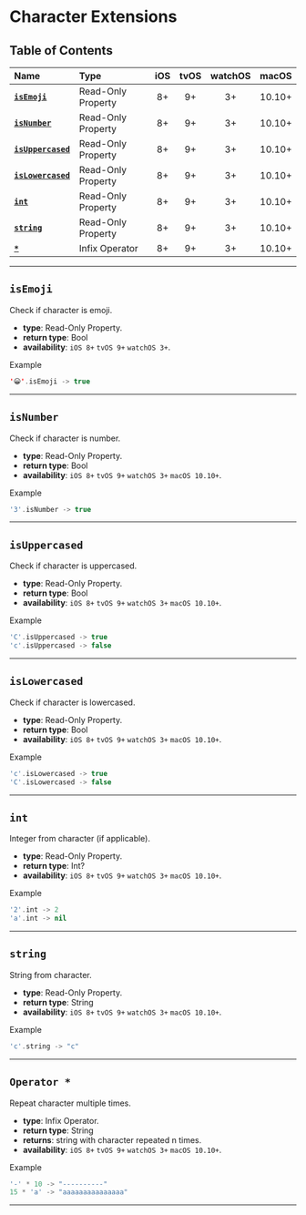 # Character Extensions


## Table of Contents

| Name | Type | iOS | tvOS | watchOS | macOS |
|:--- | :--- | :---: | :---: | :---: | :---: |
| [**`isEmoji`**](#isemoji) | Read-Only Property | 8+ | 9+ | 3+ |  10.10+ |
| [**`isNumber`**](#isnumber) | Read-Only Property | 8+ | 9+ | 3+ | 10.10+ |
| [**`isUppercased`**](#isuppercased) | Read-Only Property | 8+ | 9+ | 3+ | 10.10+ |
| [**`isLowercased`**](#islowercased) | Read-Only Property | 8+ | 9+ | 3+ | 10.10+ |
| [**`int`**](#int) | Read-Only Property | 8+ | 9+ | 3+ | 10.10+ |
| [**`string`**](#string) | Read-Only Property | 8+ | 9+ | 3+ | 10.10+ |
| [**`*`**](#operator-) | Infix Operator | 8+ | 9+ | 3+ | 10.10+ |


---


## `isEmoji`
Check if character is emoji.

 - **type**: Read-Only Property.
 - **return type**: Bool
 - **availability**: `iOS 8+` `tvOS 9+` `watchOS 3+`.

Example

```swift
'😀'.isEmoji -> true
```


---


## `isNumber`
Check if character is number.

 - **type**: Read-Only Property.
 - **return type**: Bool
 - **availability**: `iOS 8+` `tvOS 9+` `watchOS 3+` `macOS 10.10+`.

Example

```swift
'3'.isNumber -> true
```


---


## `isUppercased`
Check if character is uppercased.

 - **type**: Read-Only Property.
 - **return type**: Bool
 - **availability**: `iOS 8+` `tvOS 9+` `watchOS 3+` `macOS 10.10+`.

Example

```swift
'C'.isUppercased -> true
'c'.isUppercased -> false
```


---


## `isLowercased`
Check if character is lowercased.

 - **type**: Read-Only Property.
 - **return type**: Bool
 - **availability**: `iOS 8+` `tvOS 9+` `watchOS 3+` `macOS 10.10+`.

Example

```swift
'c'.isLowercased -> true
'C'.isLowercased -> false
```


---


## `int`
Integer from character (if applicable).

 - **type**: Read-Only Property.
 - **return type**: Int?
 - **availability**: `iOS 8+` `tvOS 9+` `watchOS 3+` `macOS 10.10+`.

Example

```swift
'2'.int -> 2
'a'.int -> nil
```


---


## `string`
String from character.

 - **type**: Read-Only Property.
 - **return type**: String
 - **availability**: `iOS 8+` `tvOS 9+` `watchOS 3+` `macOS 10.10+`.

Example

```swift
'c'.string -> "c"
```


---


## `Operator *`
Repeat character multiple times.

 - **type**: Infix Operator.
 - **return type**: String
 - **returns**: string with character repeated n times.
 - **availability**: `iOS 8+` `tvOS 9+` `watchOS 3+` `macOS 10.10+`.

Example

```swift
'-' * 10 -> "----------"
15 * 'a' -> "aaaaaaaaaaaaaaa"
```

---
